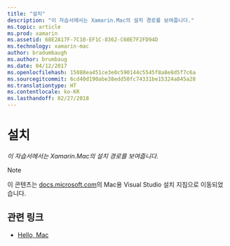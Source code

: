 ```yaml
---
title: "설치"
description: "이 자습서에서는 Xamarin.Mac의 설치 경로를 보여줍니다."
ms.topic: article
ms.prod: xamarin
ms.assetid: 68E2A17F-7C10-EF1C-8362-C60E7F2FD94D
ms.technology: xamarin-mac
author: bradumbaugh
ms.author: brumbaug
ms.date: 04/12/2017
ms.openlocfilehash: 15088ea451ce3e0c590144c5545f8a8e8d5f7c6a
ms.sourcegitcommit: 6cd40d190abe38edd50fc74331be15324a845a28
ms.translationtype: HT
ms.contentlocale: ko-KR
ms.lasthandoff: 02/27/2018
---
```

# <a name="installation"></a>설치

_이 자습서에서는 Xamarin.Mac의 설치 경로를 보여줍니다._

> [!NOTE]
> 이 콘텐츠는 [docs.microsoft.com](https://docs.microsoft.com/en-us/visualstudio/mac/installation)의 Mac용 Visual Studio 설치 지침으로 이동되었습니다.


## <a name="related-links"></a>관련 링크

- [Hello, Mac](~/mac/get-started/hello-mac.md)
